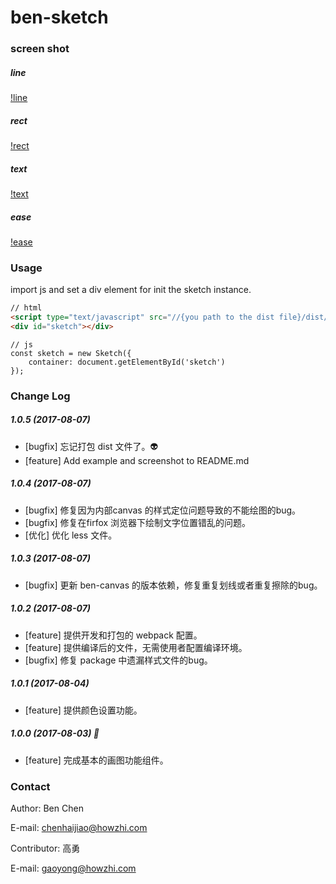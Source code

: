 # ben-sketch

### screen shot

##### line

[!line](./screenshot/line.gif)

##### rect

[!rect](./screenshot/rect.gif)

##### text

[!text](./screenshot/text.gif)

##### ease

[!ease](./screenshot/ease.gif)

### Usage

import js and set a div element for init the sketch instance.

```html
// html
<script type="text/javascript" src="//{you path to the dist file}/dist/sketch.js"></script>
<div id="sketch"></div>
```

```
// js
const sketch = new Sketch({
    container: document.getElementById('sketch')
});
```

### Change Log

##### 1.0.5 (2017-08-07)
* [bugfix] 忘记打包 dist 文件了。👽
* [feature] Add example and screenshot to README.md

##### 1.0.4 (2017-08-07)
* [bugfix] 修复因为内部canvas 的样式定位问题导致的不能绘图的bug。
* [bugfix] 修复在firfox 浏览器下绘制文字位置错乱的问题。
* [优化] 优化 less 文件。

##### 1.0.3 (2017-08-07)
* [bugfix] 更新 ben-canvas 的版本依赖，修复重复划线或者重复擦除的bug。

##### 1.0.2 (2017-08-07)
* [feature] 提供开发和打包的 webpack 配置。
* [feature] 提供编译后的文件，无需使用者配置编译环境。
* [bugfix] 修复 package 中遗漏样式文件的bug。

##### 1.0.1 (2017-08-04)
* [feature] 提供颜色设置功能。

##### 1.0.0 (2017-08-03) 👏
* [feature] 完成基本的画图功能组件。

### Contact

Author: Ben Chen

E-mail: chenhaijiao@howzhi.com

Contributor: 高勇

E-mail: gaoyong@howzhi.com
